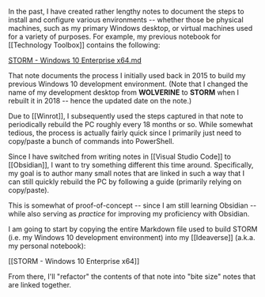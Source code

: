 In the past, I have created rather lengthy notes to document the steps to install and configure various environments -- whether those be physical machines, such as my primary Windows desktop, or virtual machines used for a variety of purposes. For example, my previous notebook for [[Technology Toolbox]] contains the following:

[STORM - Windows 10 Enterprise x64.md](https://github.com/technology-toolbox/Notebook/blob/main/Infrastructure/STORM%20-%20Windows%2010%20Enterprise%20x64.md)

That note documents the process I initially used back in 2015 to build my previous Windows 10 development environment. (Note that I changed the name of my development desktop from **WOLVERINE** to **STORM** when I rebuilt it in 2018 -- hence the updated date on the note.)

Due to [[Winrot]], I subsequently used the steps captured in that note to periodically rebuild the PC roughly every 18 months or so. While somewhat tedious, the process is actually fairly quick since I primarily just need to copy/paste a bunch of commands into PowerShell.

Since I have switched from writing notes in [[Visual Studio Code]] to [[Obsidian]], I want to try something different this time around. Specifically, my goal is to author many small notes that are linked in such a way that I can still quickly rebuild the PC by following a guide (primarily relying on copy/paste).

This is somewhat of proof-of-concept -- since I am still learning Obsidian -- while also serving as *practice* for improving my proficiency with Obsidian.

I am going to start by copying the entire Markdown file used to build STORM (i.e. my Windows 10 development environment) into my [[Ideaverse]] (a.k.a. my personal notebook):

[[STORM - Windows 10 Enterprise x64]]

From there, I'll "refactor" the contents of that note into "bite size" notes that are linked together.

